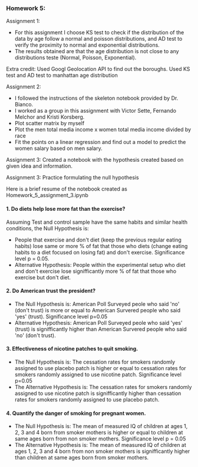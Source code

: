 ### Homework 5:

Assignment 1:
- For this assignment I choose KS test to check if the distribution of the data by age follow a normal and poisson distributions,
and AD test to verify the proximity to normal and exponential distributions.
- The results obtained are that the age distribution is not close to any distributions teste (Normal, Poisson, Exponential).

Extra credit: Used Googl Geolocation API to find out the boroughs. Used KS test and AD test to manhattan age distribution

Assignment 2:
- I followed the instructions of the skeleton notebook provided by Dr. Bianco.
- I worked as a group in this assignment with Victor Sette, Fernando Melchor and Kristi Korsberg.
- Plot scatter matrix by myself
- Plot the men total media income x women total media income divided by race
- Fit the points on a linear regression and find out a model to predict the women salary based on men salary.

Assignment 3:
Created a notebook with the hypothesis created based on given idea and information.

Assignment 3: Practice formulating the null hypothesis

Here is a brief resume of the notebook created as Homework_5_assignment_3.ipynb

#### 1. Do diets help lose more fat than the exercise?
Assuming Test and control sample have the same habits and similar health conditions, the Null Hypothesis is:
- People that exercise and don't diet (keep the previous regular eating habits) lose same or more % of fat that 
those who diets (change eating habits to a diet focused on losing fat) and don't exercise. Significance level p = 0.05.
- Alternative Hypothesis:
People within the experimental setup who diet and don't exercise lose signifficantly more % of 
fat that those who exercise but don't diet.

#### 2. Do American trust the president?
- The Null Hypothesis is:
American Poll Surveyed peole who said 'no' (don't trust) is more or equal to American Survered people who said 'yes' 
(trust). Significance level p=0.05
- Alternative Hypothesis:
American Poll Surveyed peole who said 'yes' (trust) is signifficantly higher than American Survered people who said 'no' (don't trust).

#### 3. Effectiveness of nicotine patches to quit smoking.
- The Null Hypothesis is:
The cessation rates for smokers randomly assigned to use placebo patch is higher or equal to cessation 
rates for smokers randomly assigned to use nicotine patch. Significance level p=0.05
- The Alternative Hypothesis is:
The cessation rates for smokers randomly assigned to use nicotine patch is signifficantly higher than cessation rates for smokers randomly assigned to use placebo patch.

#### 4. Quantify the danger of smoking for pregnant women.
- The Null Hypothesis is:
The mean of measured IQ of children at ages 1, 2, 3 and 4 born from smoker mothers is higher or equal to children at same ages born from non smoker mothers. Significance level p = 0.05
- The Alternative Hypothesis is:
The mean of measured IQ of children at ages 1, 2, 3 and 4 born from non smoker mothers is signifficantly higher than children at same ages born from smoker mothers.

